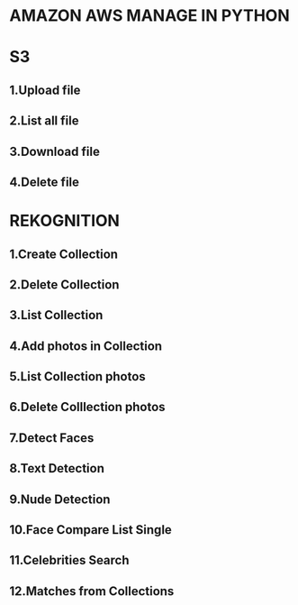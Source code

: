 # AMAZON AWS MANAGE IN PYTHON 

# S3 
## 1.Upload file 
## 2.List all file 
## 3.Download file 
## 4.Delete file

# REKOGNITION
## 1.Create Collection
## 2.Delete Collection
## 3.List Collection
## 4.Add photos in Collection
## 5.List Collection photos
## 6.Delete Colllection photos
## 7.Detect Faces
## 8.Text Detection
## 9.Nude Detection
## 10.Face Compare List Single
## 11.Celebrities Search
## 12.Matches from Collections

